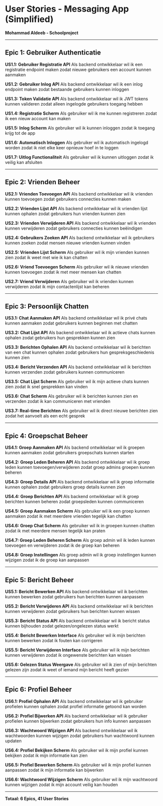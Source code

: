 # User Stories - Messaging App (Simplified)

**Mohammad Aldeeb - Schoolproject**

---

## Epic 1: Gebruiker Authenticatie

**US1.1: Gebruiker Registratie API**
Als backend ontwikkelaar wil ik een registratie endpoint maken zodat nieuwe gebruikers een account kunnen aanmaken

**US1.2: Gebruiker Inlog API**
Als backend ontwikkelaar wil ik een inlog endpoint maken zodat bestaande gebruikers kunnen inloggen

**US1.3: Token Validatie API**
Als backend ontwikkelaar wil ik JWT tokens kunnen valideren zodat alleen ingelogde gebruikers toegang hebben

**US1.4: Registratie Scherm**
Als gebruiker wil ik me kunnen registreren zodat ik een nieuw account kan maken

**US1.5: Inlog Scherm**
Als gebruiker wil ik kunnen inloggen zodat ik toegang krijg tot de app

**US1.6: Automatisch Inloggen**
Als gebruiker wil ik automatisch ingelogd worden zodat ik niet elke keer opnieuw hoef in te loggen

**US1.7: Uitlog Functionaliteit**
Als gebruiker wil ik kunnen uitloggen zodat ik veilig kan afsluiten

---

## Epic 2: Vrienden Beheer

**US2.1: Vrienden Toevoegen API**
Als backend ontwikkelaar wil ik vrienden kunnen toevoegen zodat gebruikers connecties kunnen maken

**US2.2: Vrienden Lijst API**
Als backend ontwikkelaar wil ik vrienden lijst kunnen ophalen zodat gebruikers hun vrienden kunnen zien

**US2.3: Vrienden Verwijderen API**
Als backend ontwikkelaar wil ik vrienden kunnen verwijderen zodat gebruikers connecties kunnen beëindigen

**US2.4: Gebruikers Zoeken API**
Als backend ontwikkelaar wil ik gebruikers kunnen zoeken zodat mensen nieuwe vrienden kunnen vinden

**US2.5: Vrienden Lijst Scherm**
Als gebruiker wil ik mijn vrienden kunnen zien zodat ik weet met wie ik kan chatten

**US2.6: Vriend Toevoegen Scherm**
Als gebruiker wil ik nieuwe vrienden kunnen toevoegen zodat ik met meer mensen kan chatten

**US2.7: Vriend Verwijderen**
Als gebruiker wil ik vrienden kunnen verwijderen zodat ik mijn contactenlijst kan beheren

---

## Epic 3: Persoonlijk Chatten

**US3.1: Chat Aanmaken API**
Als backend ontwikkelaar wil ik privé chats kunnen aanmaken zodat gebruikers kunnen beginnen met chatten

**US3.2: Chat Lijst API**
Als backend ontwikkelaar wil ik actieve chats kunnen ophalen zodat gebruikers hun gesprekken kunnen zien

**US3.3: Berichten Ophalen API**
Als backend ontwikkelaar wil ik berichten van een chat kunnen ophalen zodat gebruikers hun gespreksgeschiedenis kunnen zien

**US3.4: Bericht Verzenden API**
Als backend ontwikkelaar wil ik berichten kunnen verzenden zodat gebruikers kunnen communiceren

**US3.5: Chat Lijst Scherm**
Als gebruiker wil ik mijn actieve chats kunnen zien zodat ik snel gesprekken kan vinden

**US3.6: Chat Scherm**
Als gebruiker wil ik berichten kunnen zien en verzenden zodat ik kan communiceren met vrienden

**US3.7: Real-time Berichten**
Als gebruiker wil ik direct nieuwe berichten zien zodat het aanvoelt als een echt gesprek

---

## Epic 4: Groepschat Beheer

**US4.1: Groep Aanmaken API**
Als backend ontwikkelaar wil ik groepen kunnen aanmaken zodat gebruikers groepschats kunnen starten

**US4.2: Groep Leden Beheren API**
Als backend ontwikkelaar wil ik groep leden kunnen toevoegen/verwijderen zodat groep admins groepen kunnen beheren

**US4.3: Groep Details API**
Als backend ontwikkelaar wil ik groep informatie kunnen ophalen zodat gebruikers groep details kunnen zien

**US4.4: Groep Berichten API**
Als backend ontwikkelaar wil ik groep berichten kunnen beheren zodat groepsleden kunnen communiceren

**US4.5: Groep Aanmaken Scherm**
Als gebruiker wil ik een groep kunnen aanmaken zodat ik met meerdere vrienden tegelijk kan chatten

**US4.6: Groep Chat Scherm**
Als gebruiker wil ik in groepen kunnen chatten zodat ik met meerdere mensen tegelijk kan praten

**US4.7: Groep Leden Beheren Scherm**
Als groep admin wil ik leden kunnen toevoegen en verwijderen zodat ik de groep kan beheren

**US4.8: Groep Instellingen**
Als groep admin wil ik groep instellingen kunnen wijzigen zodat ik de groep kan aanpassen

---

## Epic 5: Bericht Beheer

**US5.1: Bericht Bewerken API**
Als backend ontwikkelaar wil ik berichten kunnen bewerken zodat gebruikers hun berichten kunnen aanpassen

**US5.2: Bericht Verwijderen API**
Als backend ontwikkelaar wil ik berichten kunnen verwijderen zodat gebruikers hun berichten kunnen wissen

**US5.3: Bericht Status API**
Als backend ontwikkelaar wil ik bericht status kunnen bijhouden zodat gelezen/ongelezen status werkt

**US5.4: Bericht Bewerken Interface**
Als gebruiker wil ik mijn berichten kunnen bewerken zodat ik fouten kan corrigeren

**US5.5: Bericht Verwijderen Interface**
Als gebruiker wil ik mijn berichten kunnen verwijderen zodat ik ongewenste berichten kan wissen

**US5.6: Gelezen Status Weergave**
Als gebruiker wil ik zien of mijn berichten gelezen zijn zodat ik weet of iemand mijn bericht heeft gezien

---

## Epic 6: Profiel Beheer

**US6.1: Profiel Ophalen API**
Als backend ontwikkelaar wil ik gebruiker profielen kunnen ophalen zodat profiel informatie getoond kan worden

**US6.2: Profiel Bijwerken API**
Als backend ontwikkelaar wil ik gebruiker profielen kunnen bijwerken zodat gebruikers hun info kunnen aanpassen

**US6.3: Wachtwoord Wijzigen API**
Als backend ontwikkelaar wil ik wachtwoorden kunnen wijzigen zodat gebruikers hun wachtwoord kunnen updaten

**US6.4: Profiel Bekijken Scherm**
Als gebruiker wil ik mijn profiel kunnen bekijken zodat ik mijn informatie kan zien

**US6.5: Profiel Bewerken Scherm**
Als gebruiker wil ik mijn profiel kunnen aanpassen zodat ik mijn informatie kan bijwerken

**US6.6: Wachtwoord Wijzigen Scherm**
Als gebruiker wil ik mijn wachtwoord kunnen wijzigen zodat ik mijn account veilig kan houden

---

**Totaal: 6 Epics, 41 User Stories**